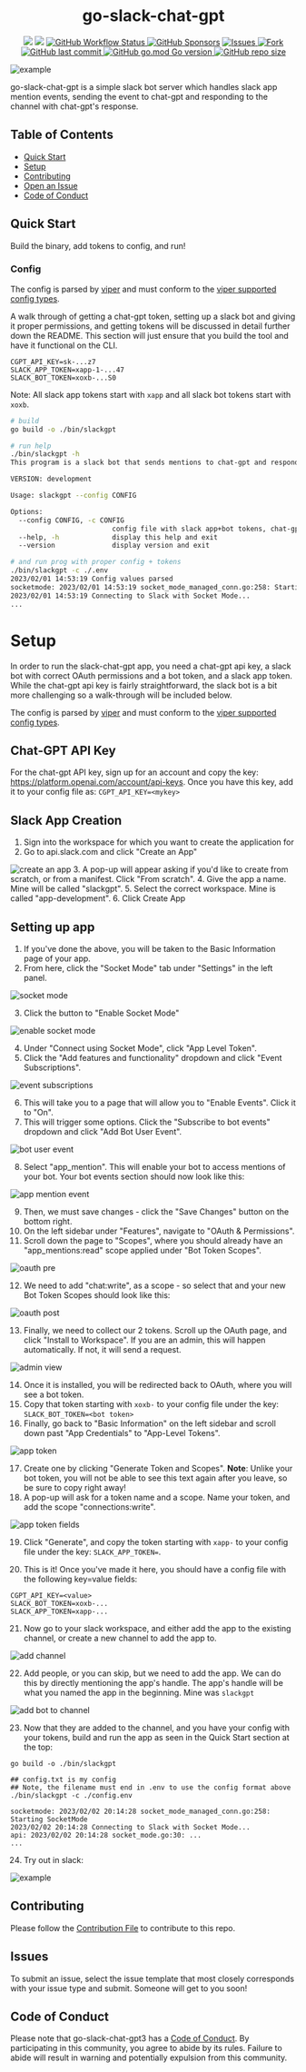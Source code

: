 <h1 align="center">go-slack-chat-gpt</h1>
<p align="center">
    <a href="https://github.com/drkennetz/go-slack-chat-gpt3/graphs/contributors" alt="Contributors">
        <img src="https://img.shields.io/github/contributors/drkennetz/go-slack-chat-gpt3.svg" /></a>
    <a href="https://github.com/drkennetz/go-slack-chat-gpt3/pulse" alt="Activity">
        <img src="https://img.shields.io/github/commit-activity/m/drkennetz/go-slack-chat-gpt3" /></a>
    <a href="https://github.com/drkennetz/go-slack-chat-gpt3">
        <img alt="GitHub Workflow Status" src="https://img.shields.io/github/actions/workflow/status/drkennetz/go-slack-chat-gpt3/ci.yml">
    </a>
<!--    <a href="https://github.com/drkennetz/go-slack-chat-gpt3">
        <img src="https://img.shields.io/github/workflow/status/drkennetz/go-slack-chat-gpt3/Service%20Testing/main" alt="Service Testing Status">
    </a> -->
    <a href="#sponsors" alt="Sponsors on Open Collective">
        <img alt="GitHub Sponsors" src="https://img.shields.io/github/sponsors/drkennetz"></a>
    <a href="https://github.com/drkennetz/go-slack-chat-gpt3/issues">
        <img src="https://img.shields.io/github/issues/drkennetz/go-slack-chat-gpt3" alt="Issues">
   </a>
   <a href="#fork">
        <img src="https://img.shields.io/github/forks/drkennetz/go-slack-chat-gpt3?label=Fork" alt="Fork">
   </a>
   <a href='#LastCommit'>
       <img alt="GitHub last commit" src="https://img.shields.io/github/last-commit/drkennetz/go-slack-chat-gpt3">
   </a>
   <a href='#GoVersion'>
      <img alt="GitHub go.mod Go version" src="https://img.shields.io/github/go-mod/go-version/drkennetz/go-slack-chat-gpt3">
   </a>
   <a href='#RepSize'>
      <img alt="GitHub repo size" src="https://img.shields.io/github/repo-size/drkennetz/go-slack-chat-gpt3">
   </a>
</p>


![example](./example/slack-gpt-bot.gif)

go-slack-chat-gpt is a simple slack bot server which handles slack app mention events, sending the event to chat-gpt and responding to the channel with chat-gpt's response.

## Table of Contents
- [Quick Start](#Quick-Start)
- [Setup](#Setup)
- [Contributing](#Contributing)
- [Open an Issue](#Issues)
- [Code of Conduct](#Code-of-Conduct)


## Quick Start
Build the binary, add tokens to config, and run!

### Config
The config is parsed by [viper](https://github.com/spf13/viper) and must conform to the [viper supported config types](https://github.com/spf13/viper#reading-config-files).

A walk through of getting a chat-gpt token, setting up a slack bot and giving it proper permissions, and getting tokens will be discussed in detail further down the README. This section will just ensure that you build the tool and have it functional on the CLI.
```
CGPT_API_KEY=sk-...z7
SLACK_APP_TOKEN=xapp-1-...47
SLACK_BOT_TOKEN=xoxb-...S0
```
Note: All slack app tokens start with `xapp` and all slack bot tokens start with `xoxb`. 
```bash
# build
go build -o ./bin/slackgpt

# run help
./bin/slackgpt -h
This program is a slack bot that sends mentions to chat-gpt and responds with chat-gpt result

VERSION: development

Usage: slackgpt --config CONFIG

Options:
  --config CONFIG, -c CONFIG
                         config file with slack app+bot tokens, chat-gpt API token
  --help, -h             display this help and exit
  --version              display version and exit

# and run prog with proper config + tokens
./bin/slackgpt -c ./.env 
2023/02/01 14:53:19 Config values parsed
socketmode: 2023/02/01 14:53:19 socket_mode_managed_conn.go:258: Starting SocketMode
2023/02/01 14:53:19 Connecting to Slack with Socket Mode...
...
```

# Setup
In order to run the slack-chat-gpt app, you need a chat-gpt api key, a slack bot with correct OAuth permissions and a bot token, and a slack app token.
While the chat-gpt api key is fairly straightforward, the slack bot is a bit more challenging so
a walk-through will be included below.

The config is parsed by [viper](https://github.com/spf13/viper) and must conform to the [viper supported config types](https://github.com/spf13/viper#reading-config-files).

## Chat-GPT API Key
For the chat-gpt API key, sign up for an account and copy the key: https://platform.openai.com/account/api-keys.
Once you have this key, add it to your config file as:
```CGPT_API_KEY=<mykey>```

## Slack App Creation
1. Sign into the workspace for which you want to create the application for
2. Go to api.slack.com and click "Create an App"

![create an app](./example/create_an_app.png)
3. A pop-up will appear asking if you'd like to create from scratch, or from a manifest. Click "From scratch".
4. Give the app a name. Mine will be called "slackgpt".
5. Select the correct workspace. Mine is called "app-development".
6. Click Create App

## Setting up app
1. If you've done the above, you will be taken to the Basic Information page of your app.
2. From here, click the "Socket Mode" tab under "Settings" in the left panel.

![socket mode](./example/socket_mode.png)

3. Click the button to "Enable Socket Mode"

![enable socket mode](./example/enable_socket_mode.png)

4. Under "Connect using Socket Mode", click "App Level Token". 
5. Click the "Add features and functionality" dropdown and click "Event Subscriptions".

![event subscriptions](./example/event_subscriptions.png)

6. This will take you to a page that will allow you to "Enable Events". Click it to "On".
7. This will trigger some options. Click the "Subscribe to bot events" dropdown and click "Add Bot User Event".

![bot user event](./example/add_bot_user_event.png)

8. Select "app_mention". This will enable your bot to access mentions of your bot. Your bot events section should now look like this:

![app mention event](./example/app_mention_bot_event.png)

9. Then, we must save changes - click the "Save Changes" button on the bottom right.
10. On the left sidebar under "Features", navigate to "OAuth & Permissions".
11. Scroll down the page to "Scopes", where you should already have an "app_mentions:read" scope applied under "Bot Token Scopes".

![oauth pre](./example/oauth_scope_pre.png)

12. We need to add "chat:write", as a scope - so select that and your new Bot Token Scopes should look like this:

![oauth post](./example/oauth_scope_post.png)

13. Finally, we need to collect our 2 tokens. Scroll up the OAuth page, and click "Install to Workspace". If you are an admin, this will happen automatically. If not, it will send a request.

![admin view](./example/admin_view.png)

14. Once it is installed, you will be redirected back to OAuth, where you will see a bot token.
15. Copy that token starting with `xoxb-` to your config file under the key: ```SLACK_BOT_TOKEN=<bot token>```
16. Finally, go back to "Basic Information" on the left sidebar and scroll down past "App Credentials" to "App-Level Tokens".

![app token](./example/app_level_tokens.png)

17. Create one by clicking "Generate Token and Scopes". **Note**: Unlike your bot token, you will not be able to see this text again after you leave, so be sure to copy right away!
18. A pop-up will ask for a token name and a scope. Name your token, and add the scope "connections:write".

![app token fields](./example/app_tokens_values.png)

19. Click "Generate", and copy the token starting with `xapp-` to your config file under the key: ```SLACK_APP_TOKEN=```.

20. This is it! Once you've made it here, you should have a config file with the following key=value fields:
```
CGPT_API_KEY=<value>
SLACK_BOT_TOKEN=xoxb-...
SLACK_APP_TOKEN=xapp-...
```

21. Now go to your slack workspace, and either add the app to the existing channel, or create a new channel to add the app to.

![add channel](./example/slack-channel.png)

22. Add people, or you can skip, but we need to add the app. We can do this by directly mentioning the app's handle. The app's handle will be what you named the app in the beginning. Mine was `slackgpt`

![add bot to channel](./example/invite_bot_to_channel.png)

23. Now that they are added to the channel, and you have your config with your tokens, build and run the app as seen in the Quick Start section at the top:

```
go build -o ./bin/slackgpt

## config.txt is my config
## Note, the filename must end in .env to use the config format above
./bin/slackgpt -c ./config.env

socketmode: 2023/02/02 20:14:28 socket_mode_managed_conn.go:258: Starting SocketMode
2023/02/02 20:14:28 Connecting to Slack with Socket Mode...
api: 2023/02/02 20:14:28 socket_mode.go:30: ...
...
```

24. Try out in slack:

![example](./example/example_chat.png)

## Contributing
Please follow the [Contribution File](./Contribution.md) to contribute to this repo.

## Issues
To submit an issue, select the issue template that most closely 
corresponds with your issue type and submit. Someone will get to you soon!

## Code of Conduct
Please note that go-slack-chat-gpt3 has a [Code of Conduct](./CODE_OF_CONDUCT.md).
By participating in this community, you agree to abide by its rules. 
Failure to abide will result in warning and potentially expulsion from this community.